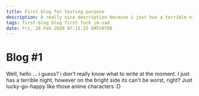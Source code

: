 ```yaml
---
title: First blog for testing purpose
description: A really nice description because i just has a terrible night
tags: first-blog blog first fuck im-sad
date: Fri, 28 Feb 2020 07:15:25 GMT+0700
---
```

# Blog #1

Well, hello ... i guess? i don't really know what to write at the moment. I just has a terrible night, however on the bright side its can't be worst, right? Just lucky-go-happy like those anime characters :D
